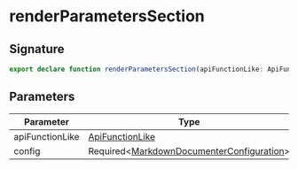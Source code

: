 
# renderParametersSection

## Signature

```typescript
export declare function renderParametersSection(apiFunctionLike: ApiFunctionLike, config: Required<MarkdownDocumenterConfiguration>): DocSection | undefined;
```

## Parameters

|  Parameter | Type | Description |
|  --- | --- | --- |
|  apiFunctionLike | [ApiFunctionLike](docs/api-markdown-documenter/apifunctionlike-typealias) |  |
|  config | Required&lt;[MarkdownDocumenterConfiguration](docs/api-markdown-documenter/markdowndocumenterconfiguration-interface)<!-- -->&gt; |  |

